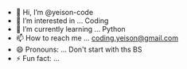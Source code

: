 - 👋 Hi, I’m @yeison-code
- 👀 I’m interested in ... Coding
- 🌱 I’m currently learning ... Python
- 📫 How to reach me ... coding.yeison@gmail.com  
- 😄 Pronouns: ... Don't start with ths BS  
- ⚡ Fun fact: ...

<!---
yeison-code/yeison-code is a ✨ special ✨ repository because its `README.md` (this file) appears on your GitHub profile.
You can click the Preview link to take a look at your changes.
--->
